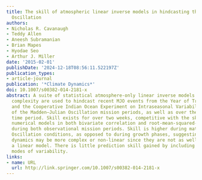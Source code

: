 ```yaml
---
title: The skill of atmospheric linear inverse models in hindcasting the Madden–Julian
  Oscillation
authors:
- Nicholas R. Cavanaugh
- Teddy Allen
- Aneesh Subramanian
- Brian Mapes
- Hyodae Seo
- Arthur J. Miller
date: '2015-02-01'
publishDate: '2024-12-18T08:56:11.522197Z'
publication_types:
- article-journal
publication: '*Climate Dynamics*'
doi: 10.1007/s00382-014-2181-x
abstract: A suite of statistical atmosphere-only linear inverse models of varying
  complexity are used to hindcast recent MJO events from the Year of Tropical Convection
  and the Cooperative Indian Ocean Experiment on Intraseasonal Variability/Dynamics
  of the Madden–Julian Oscillation mission periods, as well as over the 2000–2009
  time period. Skill exists for over two weeks, competitive with the skill of some
  numerical models in both bivariate correlation and root-mean-squared-error scores
  during both observational mission periods. Skill is higher during mature Madden–Julian
  Oscillation conditions, as opposed to during growth phases, suggesting that growth
  dynamics may be more complex or non-linear since they are not as well captured by
  a linear model. There is little prediction skill gained by including non-leading
  modes of variability.
links:
- name: URL
  url: http://link.springer.com/10.1007/s00382-014-2181-x
---
```

